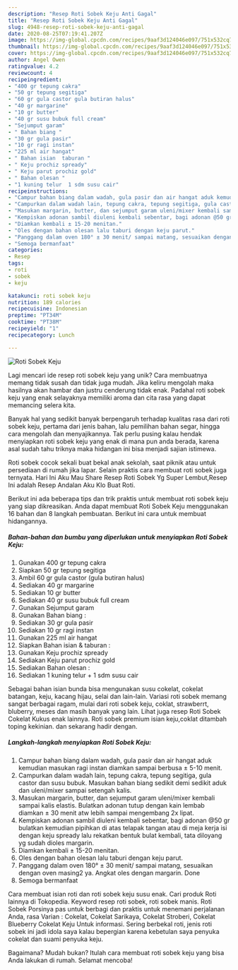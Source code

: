 ```yaml
---
description: "Resep Roti Sobek Keju Anti Gagal"
title: "Resep Roti Sobek Keju Anti Gagal"
slug: 4948-resep-roti-sobek-keju-anti-gagal
date: 2020-08-25T07:19:41.207Z
image: https://img-global.cpcdn.com/recipes/9aaf3d124046e097/751x532cq70/roti-sobek-keju-foto-resep-utama.jpg
thumbnail: https://img-global.cpcdn.com/recipes/9aaf3d124046e097/751x532cq70/roti-sobek-keju-foto-resep-utama.jpg
cover: https://img-global.cpcdn.com/recipes/9aaf3d124046e097/751x532cq70/roti-sobek-keju-foto-resep-utama.jpg
author: Angel Owen
ratingvalue: 4.2
reviewcount: 4
recipeingredient:
- "400 gr tepung cakra"
- "50 gr tepung segitiga"
- "60 gr gula castor gula butiran halus"
- "40 gr margarine"
- "10 gr butter"
- "40 gr susu bubuk full cream"
- "Sejumput garam"
- " Bahan biang "
- "30 gr gula pasir"
- "10 gr ragi instan"
- "225 ml air hangat"
- " Bahan isian  taburan "
- " Keju prochiz spready"
- " Keju parut prochiz gold"
- " Bahan olesan "
- "1 kuning telur  1 sdm susu cair"
recipeinstructions:
- "Campur bahan biang dalam wadah, gula pasir dan air hangat aduk kemudian masukan ragi instan diamkan sampai berbusa ± 5-10 menit."
- "Campurkan dalam wadah lain, tepung cakra, tepung segitiga, gula castor dan susu bubuk. Masukan bahan biang sedikit demi sedikit aduk dan uleni/mixer sampai setengah kalis."
- "Masukan margarin, butter, dan sejumput garam uleni/mixer kembali sampai kalis elastis. Bulatkan adonan tutup dengan kain lembab diamkan ± 30 menit atw lebih sampai mengembang 2x lipat."
- "Kempiskan adonan sambil diuleni kembali sebentar, bagi adonan @50 gr bulatkan kemudian pipihkan di atas telapak tangan atau di meja kerja isi dengan keju spready lalu rekatkan bentuk bulat kembali, tata diloyang yg sudah dioles margarin."
- "Diamkan kembali ± 15-20 menitan."
- "Oles dengan bahan olesan lalu taburi dengan keju parut."
- "Panggang dalam oven 180° ± 30 menit/ sampai matang, sesuaikan dengan oven masing2 ya. Angkat oles dengan margarin. Done"
- "Semoga bermanfaat"
categories:
- Resep
tags:
- roti
- sobek
- keju

katakunci: roti sobek keju 
nutrition: 189 calories
recipecuisine: Indonesian
preptime: "PT34M"
cooktime: "PT38M"
recipeyield: "1"
recipecategory: Lunch

---
```



![Roti Sobek Keju](https://img-global.cpcdn.com/recipes/9aaf3d124046e097/751x532cq70/roti-sobek-keju-foto-resep-utama.jpg)

Lagi mencari ide resep roti sobek keju yang unik? Cara membuatnya memang tidak susah dan tidak juga mudah. Jika keliru mengolah maka hasilnya akan hambar dan justru cenderung tidak enak. Padahal roti sobek keju yang enak selayaknya memiliki aroma dan cita rasa yang dapat memancing selera kita.

Banyak hal yang sedikit banyak berpengaruh terhadap kualitas rasa dari roti sobek keju, pertama dari jenis bahan, lalu pemilihan bahan segar, hingga cara mengolah dan menyajikannya. Tak perlu pusing kalau hendak menyiapkan roti sobek keju yang enak di mana pun anda berada, karena asal sudah tahu triknya maka hidangan ini bisa menjadi sajian istimewa.

Roti sobek cocok sekali buat bekal anak sekolah, saat piknik atau untuk persediaan di rumah jika lapar. Selain praktis cara membuat roti sobek juga ternyata. Hari Ini Aku Mau Share Resep Roti Sobek Yg Super Lembut,Resep Ini adalah Resep Andalan Aku Klo Buat Roti.


Berikut ini ada beberapa tips dan trik praktis untuk membuat roti sobek keju yang siap dikreasikan. Anda dapat membuat Roti Sobek Keju menggunakan 16 bahan dan 8 langkah pembuatan. Berikut ini cara untuk membuat hidangannya.

<!--inarticleads1-->

##### Bahan-bahan dan bumbu yang diperlukan untuk menyiapkan Roti Sobek Keju:

1. Gunakan 400 gr tepung cakra
1. Siapkan 50 gr tepung segitiga
1. Ambil 60 gr gula castor (gula butiran halus)
1. Sediakan 40 gr margarine
1. Sediakan 10 gr butter
1. Sediakan 40 gr susu bubuk full cream
1. Gunakan Sejumput garam
1. Gunakan  Bahan biang :
1. Sediakan 30 gr gula pasir
1. Sediakan 10 gr ragi instan
1. Gunakan 225 ml air hangat
1. Siapkan  Bahan isian &amp; taburan :
1. Gunakan  Keju prochiz spready
1. Sediakan  Keju parut prochiz gold
1. Sediakan  Bahan olesan :
1. Sediakan 1 kuning telur + 1 sdm susu cair


Sebagai bahan isian bunda bisa mengunakan susu cokelat, cokelat batangan, keju, kacang hijau, selai dan lain-lain. Variasi roti sobek memang sangat berbagai ragam, mulai dari roti sobek keju, coklat, strawberrt, bluberry, meses dan masih banyak yang lain. Lihat juga resep Roti Sobek Cokelat Kukus enak lainnya. Roti sobek premium isian keju,coklat ditambah toping kekinian. dan sekarang hadir dengan. 

<!--inarticleads2-->

##### Langkah-langkah menyiapkan Roti Sobek Keju:

1. Campur bahan biang dalam wadah, gula pasir dan air hangat aduk kemudian masukan ragi instan diamkan sampai berbusa ± 5-10 menit.
1. Campurkan dalam wadah lain, tepung cakra, tepung segitiga, gula castor dan susu bubuk. Masukan bahan biang sedikit demi sedikit aduk dan uleni/mixer sampai setengah kalis.
1. Masukan margarin, butter, dan sejumput garam uleni/mixer kembali sampai kalis elastis. Bulatkan adonan tutup dengan kain lembab diamkan ± 30 menit atw lebih sampai mengembang 2x lipat.
1. Kempiskan adonan sambil diuleni kembali sebentar, bagi adonan @50 gr bulatkan kemudian pipihkan di atas telapak tangan atau di meja kerja isi dengan keju spready lalu rekatkan bentuk bulat kembali, tata diloyang yg sudah dioles margarin.
1. Diamkan kembali ± 15-20 menitan.
1. Oles dengan bahan olesan lalu taburi dengan keju parut.
1. Panggang dalam oven 180° ± 30 menit/ sampai matang, sesuaikan dengan oven masing2 ya. Angkat oles dengan margarin. Done
1. Semoga bermanfaat


Cara membuat isian roti dan roti sobek keju susu enak. Cari produk Roti lainnya di Tokopedia. Keyword resep roti sobek, roti sobek manis. Roti Sobek Porsinya pas untuk berbagi dan praktis untuk menemani perjalanan Anda, rasa Varian : Cokelat, Cokelat Sarikaya, Cokelat Stroberi, Cokelat Blueberry Cokelat Keju Untuk informasi. Sering berbekal roti, jenis roti sobek ini jadi idola saya kalau bepergian karena kebetulan saya penyuka cokelat dan suami penyuka keju. 

Bagaimana? Mudah bukan? Itulah cara membuat roti sobek keju yang bisa Anda lakukan di rumah. Selamat mencoba!
